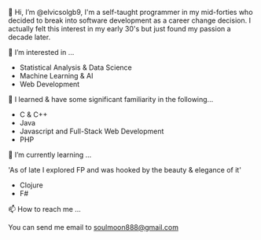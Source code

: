 
👋 Hi, I’m @elvicsolgb9, I'm a self-taught programmer in my mid-forties who decided to break into software development as a career change decision. 
I actually felt this interest in my early 30's but just found my passion a decade later.

👀 I’m interested in ...

* Statistical Analysis & Data Science
* Machine Learning & AI
* Web Development

🌱 I learned & have some significant familiarity in the following...

* C & C++
* Java
* Javascript and Full-Stack Web Development
* PHP

🌱 I’m currently learning ...

'As of late I explored FP and was hooked by the beauty & elegance of it'
* Clojure
* F#

📫 How to reach me ...

You can send me email to soulmoon888@gmail.com
